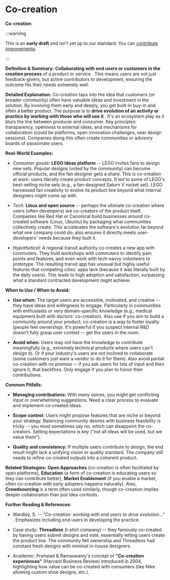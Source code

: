 # Co-creation

**Co-creation**

:::warning

This is an **early draft** and isn't yet up to our standard.
You can [contribute improvements](https://github.com/dave1010/wardley-leadership-strategies).

:::


**Definition & Summary:** **Collaborating with end users or customers in the creation process** of a product or service . This means users are not just feedback-givers, but active contributors to development, ensuring the outcome fits their needs extremely well.

**Detailed Explanation:** Co-creation taps into the idea that customers (or broader community) often have valuable ideas and investment in the solution. By involving them early and deeply, you get built-in buy-in and often a better product. The purpose is to **drive evolution of an activity or practice by working with those who will use it** . It's an ecosystem play as it blurs the line between producer and consumer. Key principles: transparency, openness to external ideas, and mechanisms for collaboration (could be platforms, open innovation challenges, user design sessions). Companies doing this often create communities or advisory boards of passionate users.

**Real-World Examples:**

-  *Consumer goods:* **LEGO Ideas platform** -- LEGO invites fans to design new sets. Popular designs (voted by the community) can become official products, and the fan designer gets a share. This is co-creation at work: users literally create product concepts. It led to some of LEGO's best-selling niche sets (e.g., a fan-designed Saturn V rocket set). LEGO harnessed fan creativity to evolve its product line beyond what internal designers might come up with.

-  *Tech:* **Linux and open source** -- perhaps the ultimate co-creation where users (often developers) are co-creators of the product itself. Companies like Red Hat or Canonical build businesses around co-created software (Linux, Ubuntu) by packaging what communities collectively create. This accelerates the software's evolution far beyond what one company could do; also ensures it directly meets user-developers' needs because they built it.

-  *Hypothetical:* A regional transit authority co-creates a new app with commuters. They hold workshops with commuters to identify pain points and features, and even work with tech-savvy volunteers to prototype. The resulting transit app has unusual but highly useful features that competing cities' apps lack (because it was literally built by the daily users). This leads to high adoption and satisfaction, surpassing what a standard contracted development might achieve.

**When to Use / When to Avoid:**

-  **Use when:** The target users are accessible, motivated, and creative -- they have ideas and willingness to engage. Particularly in communities with enthusiasts or very domain-specific knowledge (e.g., medical equipment built with doctors' co-creation). Also use if you aim to build a community around your product; co-creation is a way to foster loyalty (people feel ownership). It's powerful if you suspect internal R&D doesn't fully grasp user context -- get the users in the room.

-  **Avoid when:** Users may not have the knowledge to contribute meaningfully (e.g., extremely technical products where users can't design it). Or if your industry's users are not inclined to collaborate (some customers just want a vendor to do it for them). Also avoid partial co-creation with no promise -- if you ask users for lots of input and then ignore it, that backfires. Only engage if you plan to honor their contributions.

**Common Pitfalls:**

-  **Managing contributions:** With many voices, you might get conflicting input or overwhelming suggestions. Need a clear process to evaluate and implement co-created ideas.

-  **Scope control:** Users might propose features that are niche or beyond your strategy. Balancing community desires with business feasibility is tricky -- you must sometimes say no, which can disappoint the co-creators. Setting expectations is key ("not all ideas will be used, but we value them").

-  **Quality and consistency:** If multiple users contribute to design, the end result might lack a unifying vision or quality standard. The company still needs to refine co-created outputs into a coherent product.

**Related Strategies:** **Open Approaches** (co-creation is often facilitated by open platforms), **Education** (a form of co-creation is educating users so they can contribute better), **Market Enablement** (if you enable a market, often co-creation with early adopters happens naturally). Also, **Crowdsourcing** is a term often used similarly, though co-creation implies deeper collaboration than just idea contests.

**Further Reading & References:**

-  Wardley, S. -- *"Co-creation: working with end users to drive evolution..."* . Emphasizes including end users in developing the practice.

-  Case study: **Threadless** (t-shirt company) -- they famously co-created by having users submit designs and vote, essentially letting users create the product line. The community felt ownership and Threadless had constant fresh designs with minimal in-house designers.

-  Academic: Prahalad & Ramaswamy's concept of **"Co-creation experiences"** (Harvard Business Review) introduced in 2004, highlighting how value can be co-created with consumers (like Nike allowing custom shoe designs, etc.).